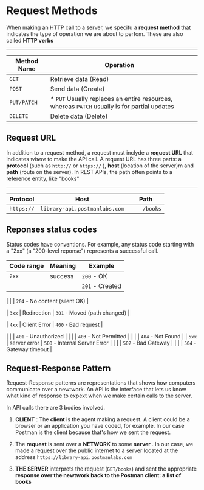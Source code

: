 # Request Methods

<p>When making an HTTP call to a server, we specifu a <b>request method</b> that indicates the type of operation we are about to perfom. These are also called <b>HTTP verbs</b></p>

---

| <b> Method Name | Operation                                                                                     | </b> |
| --------------- | --------------------------------------------------------------------------------------------- | ---- |
| `GET`           | Retrieve data (Read)                                                                          |
| `POST`          | Send data (Create)                                                                            |
| `PUT/PATCH`     | \* `PUT` Usually replaces an entire resources, whereas `PATCH` usually is for partial updates |
| `DELETE`        | Delete data (Delete)                                                                          |

## Request URL

<p>In addition to a request method, a request must inclyde a <b>request URL</b> that indicates <i>where</i> to make the API call. A request URL has three parts: a <b>protocol</b>  (such as <code>http://</code> or <code>https://</code> ), <b>host</b> (location of the server)m and <b>path</b> (route on the server). In REST APIs, the path often points to a reference entity, like "books" </p>

---

| Protocol   | Host                          | Path     |
| ---------- | ----------------------------- | -------- |
| `https://` | `library-api.postmanlabs.com` | `	/books` |

## Reponses status codes

Status codes have conventions. For example, any status code starting with a "2xx" (a "200-level reponse") represents a successful call.

| Code range | Meaning | Example         |
| ---------- | ------- | --------------- |
| `2xx`      | success | `200` - OK      |
|            |         | `201` - Created |

| | | `204` - No content (silent OK) |

| `3xx` | Redirection | `301` - Moved (path changed) |

| `4xx` | Client Error | `400` - Bad request |

| | | `401` - Unauthorized |
| | | `403` - Not Permitted |
| | | `404` - Not Found |
| `5xx` | server error | `500` - Internal Server Error |
| | | `502` - Bad Gateway |
| | | `504` - Gateway timeout |

## Request-Response Pattern

Request-Response patterns are representations that shows how computers communicate over a newtwork. An API is the interface that lets us know what kind of response to expext when we make certain calls to the server.

In API calls there are 3 bodies involved.

1. <b>CLIENT</b> : The <b>client</b> is the agent making a request. A client could be a browser or an application you have coded, for example. In our case Postman is the client because that's how we sent the request.

2. The <b>request</b> is sent over a <b>NETWORK</b> to some <b>server</b> . In our case, we made a request over the public internet to a server located at the address `https://library-api.postmanlabs.com`

3. <b>THE SERVER</b> interprets the request (`GET/books`) and sent the appropriate <b>response over the newtwork back to the Postman client: a list of books</b>
